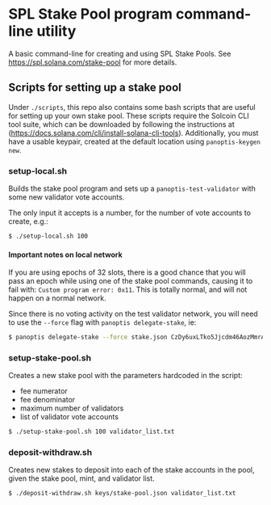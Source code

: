 # SPL Stake Pool program command-line utility

A basic command-line for creating and using SPL Stake Pools.  See https://spl.solana.com/stake-pool for more details.

## Scripts for setting up a stake pool

Under `./scripts`, this repo also contains some bash scripts that are useful for
setting up your own stake pool. These scripts require the Solcoin CLI tool suite,
which can be downloaded by following the instructions at
(https://docs.solana.com/cli/install-solana-cli-tools). Additionally, you must
have a usable keypair, created at the default location using `panoptis-keygen new`.

### setup-local.sh

Builds the stake pool program and sets up a `panoptis-test-validator` with some
new validator vote accounts.

The only input it accepts is a number, for the number of vote accounts to create, e.g.:

```bash
$ ./setup-local.sh 100
```

#### Important notes on local network

If you are using epochs of 32 slots, there is a good chance
that you will pass an epoch while using one of the stake pool commands, causing
it to fail with: `Custom program error: 0x11`. This is totally normal, and will
not happen on a normal network.

Since there is no voting activity on the test validator network, you will
need to use the `--force` flag with `panoptis delegate-stake`, ie:

```bash
$ panoptis delegate-stake --force stake.json CzDy6uxLTko5Jjcdm46AozMmrARY6R2aDBagdemiBuiT
```

### setup-stake-pool.sh

Creates a new stake pool with the parameters hardcoded in the script:

* fee numerator
* fee denominator
* maximum number of validators
* list of validator vote accounts

```bash
$ ./setup-stake-pool.sh 100 validator_list.txt
```

### deposit-withdraw.sh

Creates new stakes to deposit into each of the stake accounts in the pool, given
the stake pool, mint, and validator list.

```bash
$ ./deposit-withdraw.sh keys/stake-pool.json validator_list.txt
```
